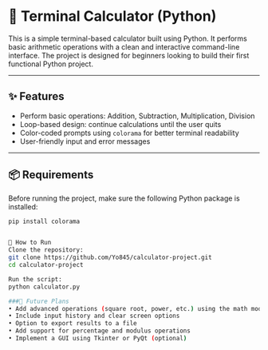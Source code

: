# 🔢 Terminal Calculator (Python)

This is a simple terminal-based calculator built using Python. It performs basic arithmetic operations with a clean and interactive command-line interface. The project is designed for beginners looking to build their first functional Python project.

---

## ✨ Features

- Perform basic operations: Addition, Subtraction, Multiplication, Division
- Loop-based design: continue calculations until the user quits
- Color-coded prompts using `colorama` for better terminal readability
- User-friendly input and error messages

---

## 📦 Requirements

Before running the project, make sure the following Python package is installed:

```bash
pip install colorama


🚀 How to Run
Clone the repository:
git clone https://github.com/Yo845/calculator-project.git
cd calculator-project

Run the script:
python calculator.py

###🔧 Future Plans
• Add advanced operations (square root, power, etc.) using the math module
• Include input history and clear screen options
• Option to export results to a file
• Add support for percentage and modulus operations
• Implement a GUI using Tkinter or PyQt (optional)


